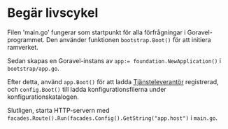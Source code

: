 # Begär livscykel

Filen 'main.go' fungerar som startpunkt för alla förfrågningar i Goravel-programmet. Den använder funktionen
`bootstrap.Boot()` för att initiera ramverket.

Sedan skapas en Goravel-instans av `app:= foundation.NewApplication()` i `bootstrap/app.go`.

Efter detta, använd `app.Boot()` för att ladda [Tjänsteleverantör](providers) registrerad, och `config.Boot()` till
ladda konfigurationsfilerna under konfigurationskatalogen.

Slutligen, starta HTTP-servern med `facades.Route().Run(facades.Config().GetString("app.host")` i `main.go`.
